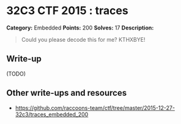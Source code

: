 # 32C3 CTF 2015 : traces

**Category:** Embedded
**Points:** 200
**Solves:** 17
**Description:**

> Could you please decode this for me? KTHXBYE!


## Write-up

(TODO)

## Other write-ups and resources

* <https://github.com/raccoons-team/ctf/tree/master/2015-12-27-32c3/traces_embedded_200>

